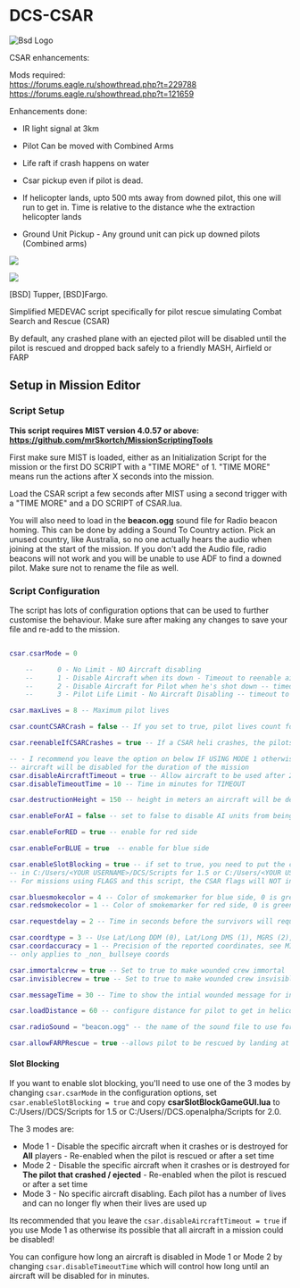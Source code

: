 # DCS-CSAR

![Bsd Logo](https://www.blacksharkden.com/templates/blacksharkden/images/Blacksharkcustom3small.png)

CSAR enhancements:

Mods required:  
https://forums.eagle.ru/showthread.php?t=229788
https://forums.eagle.ru/showthread.php?t=121659

Enhancements done: 

* IR light signal at 3km

* Pilot Can be moved with Combined Arms

* Life raft if crash happens on water

* Csar pickup even if pilot is dead.

*   If helicopter lands, upto 500 mts away from downed pilot, 
    this one will run to get in. Time is relative to the distance whe the extraction helicopter lands
* Ground Unit Pickup - Any ground unit can pick up downed pilots (Combined arms)

[![](http://img.youtube.com/vi/Q6cVd703-o8/0.jpg)](http://www.youtube.com/watch?v=Q6cVd703-o8 "BSD-CSAR")


[![](http://img.youtube.com/vi/fn_64MTYGk0/0.jpg)](http://www.youtube.com/watch?v=fn_64MTYGk0 "BSD-CSAR-Extraction")


[BSD] Tupper, [BSD]Fargo.


Simplified MEDEVAC script specifically for pilot rescue simulating Combat Search and Rescue (CSAR)

By default, any crashed plane with an ejected pilot will be disabled until the pilot is rescued and dropped back safely to a friendly MASH, Airfield or FARP

## Setup in Mission Editor

### Script Setup
**This script requires MIST version 4.0.57 or above: https://github.com/mrSkortch/MissionScriptingTools**

First make sure MIST is loaded, either as an Initialization Script  for the mission or the first DO SCRIPT with a "TIME MORE" of 1. "TIME MORE" means run the actions after X seconds into the mission.

Load the CSAR script a few seconds after MIST using a second trigger with a "TIME MORE" and a DO SCRIPT of CSAR.lua.

You will also need to load in the **beacon.ogg** sound file for Radio beacon homing. This can be done by adding a Sound To Country action. Pick an unused country, like Australia, so no one actually hears the audio when joining at the start of the mission. If you don't add the Audio file, radio beacons will not work and you will be unable to use ADF to find a downed pilot. Make sure not to rename the file as well.

### Script Configuration
The script has lots of configuration options that can be used to further customise the behaviour. Make sure after making any changes to save your file and re-add to the mission.

````lua

csar.csarMode = 0

    --      0 - No Limit - NO Aircraft disabling
    --      1 - Disable Aircraft when its down - Timeout to reenable aircraft
    --      2 - Disable Aircraft for Pilot when he's shot down -- timeout to reenable pilot for aircraft
    --      3 - Pilot Life Limit - No Aircraft Disabling -- timeout to reset lives?

csar.maxLives = 8 -- Maximum pilot lives

csar.countCSARCrash = false -- If you set to true, pilot lives count for CSAR and CSAR aircraft will count.

csar.reenableIfCSARCrashes = true -- If a CSAR heli crashes, the pilots are counted as rescued anyway. Set to false to Stop this

-- - I recommend you leave the option on below IF USING MODE 1 otherwise the
-- aircraft will be disabled for the duration of the mission
csar.disableAircraftTimeout = true -- Allow aircraft to be used after 20 minutes if the pilot isnt rescued
csar.disableTimeoutTime = 10 -- Time in minutes for TIMEOUT

csar.destructionHeight = 150 -- height in meters an aircraft will be destroyed at if the aircraft is disabled

csar.enableForAI = false -- set to false to disable AI units from being rescued.

csar.enableForRED = true -- enable for red side

csar.enableForBLUE = true  -- enable for blue side

csar.enableSlotBlocking = true -- if set to true, you need to put the csarSlotBlockGameGUI.lua
-- in C:/Users/<YOUR USERNAME>/DCS/Scripts for 1.5 or C:/Users/<YOUR USERNAME>/DCS.openalpha/Scripts for 2.0
-- For missions using FLAGS and this script, the CSAR flags will NOT interfere with your mission :)

csar.bluesmokecolor = 4 -- Color of smokemarker for blue side, 0 is green, 1 is red, 2 is white, 3 is orange and 4 is blue
csar.redsmokecolor = 1 -- Color of smokemarker for red side, 0 is green, 1 is red, 2 is white, 3 is orange and 4 is blue

csar.requestdelay = 2 -- Time in seconds before the survivors will request Medevac

csar.coordtype = 3 -- Use Lat/Long DDM (0), Lat/Long DMS (1), MGRS (2), Bullseye imperial (3) or Bullseye metric (4) for coordinates.
csar.coordaccuracy = 1 -- Precision of the reported coordinates, see MIST-docs at http://wiki.hoggit.us/view/GetMGRSString
-- only applies to _non_ bullseye coords

csar.immortalcrew = true -- Set to true to make wounded crew immortal
csar.invisiblecrew = true -- Set to true to make wounded crew insvisible

csar.messageTime = 30 -- Time to show the intial wounded message for in seconds

csar.loadDistance = 60 -- configure distance for pilot to get in helicopter in meters.

csar.radioSound = "beacon.ogg" -- the name of the sound file to use for the Pilot radio beacons. If this isnt added to the mission BEACONS WONT WORK!

csar.allowFARPRescue = true --allows pilot to be rescued by landing at a FARP or Airbase

````

#### Slot Blocking

If you want to enable slot blocking, you'll need to use one of the 3 modes by changing ```csar.csarMode``` in the configuration options, set ```csar.enableSlotBlocking = true``` and copy **csarSlotBlockGameGUI.lua** to C:/Users/<YOUR USERNAME>/DCS/Scripts for 1.5 or C:/Users/<YOUR USERNAME>/DCS.openalpha/Scripts for 2.0.

The 3 modes are:
* Mode 1 - Disable the specific aircraft when it crashes or is destroyed for **All** players - Re-enabled when the pilot is rescued or after a set time
* Mode 2 - Disable the specific aircraft when it crashes or is destroyed for **The pilot that crashed / ejected** - Re-enabled when the pilot is rescued or after a set time
* Mode 3 - No specific aircraft disabling. Each pilot has a number of lives and can no longer fly when their lives are used up

Its recommended that you leave the ```csar.disableAircraftTimeout = true``` if you use Mode 1 as otherwise its possible that all aircraft in a mission could be disabled!

You can configure how long an aircraft is disabled in Mode 1 or Mode 2 by changing ```csar.disableTimeoutTime``` which will control how long until an aircraft will be disabled for in minutes.
